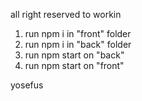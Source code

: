 all right reserved to workin

1. run npm i in "front" folder
2. run npm i in "back" folder
3. run npm start on "back"
4. run npm start on "front"

yosefus